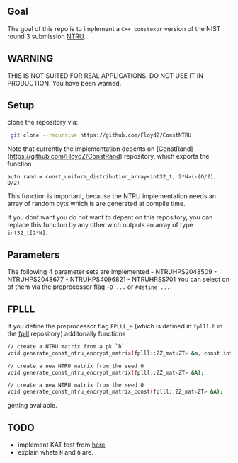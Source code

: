Goal
-----
The goal of this repo is to implement a `C++ constexpr` version of the NIST round 3 submission [NTRU](https://ntru.org/).

WARNING
-----
THIS IS NOT SUITED FOR REAL APPLICATIONS. DO NOT USE IT IN PRODUCTION. You have been warned. 

Setup
----
clone the repository via:
```bash
 git clone --recursive https://github.com/FloydZ/ConstNTRU
```
Note that currently the implementation depents on [ConstRand] (https://github.com/FloydZ/ConstRand) repository, which 
exports the function 
```
auto rand = const_uniform_distribution_array<int32_t, 2*N>(-(Q/2), Q/2)
```
This function is important, because the NTRU implementation needs an array of random byts which is are generated at compile time.

If you dont want you do not want to depent on this repository, you can replace
this funciton by any other wich outputs an array of type `int32_t[2*N]`.

Parameters
----
The following 4 parameter sets are implemented
    - NTRUHPS2048509
    - NTRUHPS2048677
    - NTRUHPS4096821
    - NTRUHRSS701
You can select on of them via the preprocessor flag `-D ...` or `#define ...`.

FPLLL
---
If you define the preprocessor flag `FPLLL_H` (which is defined in `fplll.h` in the [fplll](https://github.com/fplll/fplll) repository)
additonally functions 
```bash
// create a NTRU matrix from a pk `h`
void generate_const_ntru_encrypt_matrix(fplll::ZZ_mat<ZT> &m, const int32_t h[N]);

// create a new NTRU matrix from the seed 0
void generate_const_ntru_encrypt_matrix(fplll::ZZ_mat<ZT> &A);

// create a new NTRU matrix from the seed 0
void generate_const_ntru_encrypt_matrix_const(fplll::ZZ_mat<ZT> &A);
```
getting available. 

TODO
----
- implement KAT test from [here](https://ntru.org/index.shtml)
- explain whats `N` and `Q` are.
